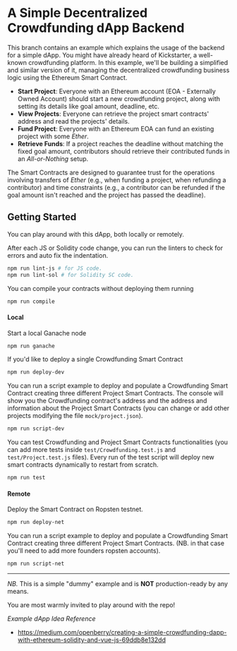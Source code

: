 # A Simple Decentralized Crowdfunding dApp Backend
This branch contains an example which explains the usage of the backend for a simple dApp. You might have already heard of Kickstarter, a well-known crowdfunding platform. In this example, we'll be building a simplified and similar version of it, managing the decentralized crowdfunding business logic using the Ethereum Smart Contract.

* **Start Project**: Everyone with an Ethereum account (EOA - Externally Owned Account) should start a new crowdfunding project, along with setting its details like goal amount, deadline, etc.
* **View Projects**: Everyone can retrieve the project smart contracts' address and read the projects' details.
* **Fund Project**: Everyone with an Ethereum EOA can fund an existing project with some *Ether*.
* **Retrieve Funds**: If a project reaches the deadline without matching the fixed goal amount, contributors should retrieve their contributed funds in an *All-or-Nothing* setup.

The Smart Contracts are designed to guarantee trust for the operations involving transfers of *Ether* (e.g., when funding a project, when refunding a contributor) and time constraints (e.g., a contributor can be refunded if the goal amount isn't reached and the project has passed the deadline). 

## Getting Started
You can play around with this dApp, both locally or remotely.

After each JS or Solidity code change, you can run the linters to check for errors and auto fix the indentation.

```bash
npm run lint-js # for JS code.
npm run lint-sol # for Solidity SC code.
```

You can compile your contracts without deploying them running
```bash
npm run compile
```

#### Local
Start a local Ganache node

```bash
npm run ganache
```

If you'd like to deploy a single Crowdfunding Smart Contract

```bash
npm run deploy-dev
```

You can run a script example to deploy and populate a Crowdfunding Smart Contract creating three different Project Smart Contracts. The console will show you the Crowdfunding contract's address and the address and information about the Project Smart Contracts (you can change or add other projects modifying the file `mock/project.json`).

```bash
npm run script-dev
```

You can test Crowdfunding and Project Smart Contracts functionalities (you can add more tests inside `test/Crowdfunding.test.js` and `test/Project.test.js` files). Every run of the test script will deploy new smart contracts dynamically to restart from scratch.

```bash
npm run test
```

#### Remote
Deploy the Smart Contract on Ropsten testnet.

```bash
npm run deploy-net
```

You can run a script example to deploy and populate a Crowdfunding Smart Contract creating three different Project Smart Contracts. (NB. in that case you'll need to add more founders ropsten accounts).

```bash
npm run script-net
```

--- 

*NB.* This is a simple "dummy" example and is **NOT** production-ready by any means.

You are most warmly invited to play around with the repo!

*Example dApp Idea Reference* 
* https://medium.com/openberry/creating-a-simple-crowdfunding-dapp-with-ethereum-solidity-and-vue-js-69ddb8e132dd